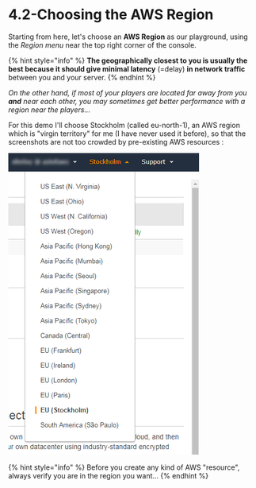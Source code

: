 # 4.2-Choosing the AWS Region

Starting from here, let's choose an **AWS Region** as our playground, using the _Region menu_ near the top right corner of the console.

{% hint style="info" %}
**The geographically closest to you is usually the best because it should give minimal latency** \(=delay\) **in network traffic** between you and your server.
{% endhint %}

_On the other hand, if most of your players are located far away from you **and** near each other, you may sometimes get better performance with a region near the players..._

For this demo I'll choose Stockholm \(called eu-north-1\), an AWS region which is "virgin territory" for me \(I have never used it before\), so that the screenshots are not too crowded by pre-existing AWS resources :

![](../.gitbook/assets/image%20%2876%29.png)

{% hint style="info" %}
Before you create any kind of AWS "resource", always verify you are in the region you want...
{% endhint %}



